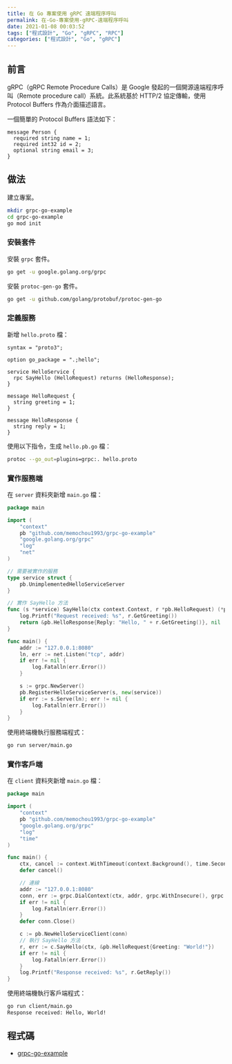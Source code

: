 ```yaml
---
title: 在 Go 專案使用 gRPC 遠端程序呼叫
permalink: 在-Go-專案使用-gRPC-遠端程序呼叫
date: 2021-01-08 00:03:52
tags: ["程式設計", "Go", "gRPC", "RPC"]
categories: ["程式設計", "Go", "gRPC"]
---
```


## 前言

gRPC（gRPC Remote Procedure Calls）是 Google 發起的一個開源遠端程序呼叫（Remote procedure call）系統。此系統基於 HTTP/2 協定傳輸，使用 Protocol Buffers 作為介面描述語言。

一個簡單的 Protocol Buffers 語法如下：

```PROTO
message Person {
  required string name = 1;
  required int32 id = 2;
  optional string email = 3;
}
```

## 做法

建立專案。

```BASH
mkdir grpc-go-example
cd grpc-go-example
go mod init
```

### 安裝套件

安裝 `grpc` 套件。

```BASH
go get -u google.golang.org/grpc
```

安裝 `protoc-gen-go` 套件。

```BASH
go get -u github.com/golang/protobuf/protoc-gen-go
```

### 定義服務

新增 `hello.proto` 檔：

```PROTO
syntax = "proto3";

option go_package = ".;hello";

service HelloService {
  rpc SayHello (HelloRequest) returns (HelloResponse);
}

message HelloRequest {
  string greeting = 1;
}

message HelloResponse {
  string reply = 1;
}
```

使用以下指令，生成 `hello.pb.go` 檔：

```BASH
protoc --go_out=plugins=grpc:. hello.proto
```

### 實作服務端

在 `server` 資料夾新增 `main.go` 檔：

```GO
package main

import (
	"context"
	pb "github.com/memochou1993/grpc-go-example"
	"google.golang.org/grpc"
	"log"
	"net"
)

// 需要被實作的服務
type service struct {
	pb.UnimplementedHelloServiceServer
}

// 實作 SayHello 方法
func (s *service) SayHello(ctx context.Context, r *pb.HelloRequest) (*pb.HelloResponse, error) {
	log.Printf("Request received: %s", r.GetGreeting())
	return &pb.HelloResponse{Reply: "Hello, " + r.GetGreeting()}, nil
}

func main() {
	addr := "127.0.0.1:8080"
	ln, err := net.Listen("tcp", addr)
	if err != nil {
		log.Fatalln(err.Error())
	}

	s := grpc.NewServer()
	pb.RegisterHelloServiceServer(s, new(service))
	if err := s.Serve(ln); err != nil {
		log.Fatalln(err.Error())
	}
}
```

使用終端機執行服務端程式：

```BASH
go run server/main.go
```

### 實作客戶端

在 `client` 資料夾新增 `main.go` 檔：

```GO
package main

import (
	"context"
	pb "github.com/memochou1993/grpc-go-example"
	"google.golang.org/grpc"
	"log"
	"time"
)

func main() {
	ctx, cancel := context.WithTimeout(context.Background(), time.Second)
	defer cancel()

	// 連線
	addr := "127.0.0.1:8080"
	conn, err := grpc.DialContext(ctx, addr, grpc.WithInsecure(), grpc.WithBlock())
	if err != nil {
		log.Fatalln(err.Error())
	}
	defer conn.Close()

	c := pb.NewHelloServiceClient(conn)
	// 執行 SayHello 方法
	r, err := c.SayHello(ctx, &pb.HelloRequest{Greeting: "World!"})
	if err != nil {
		log.Fatalln(err.Error())
	}
	log.Printf("Response received: %s", r.GetReply())
}
```

使用終端機執行客戶端程式：

```BASH
go run client/main.go
Response received: Hello, World!
```

## 程式碼

- [grpc-go-example](https://github.com/memochou1993/grpc-go-example)
